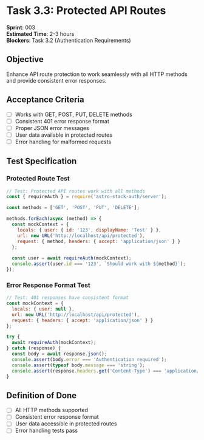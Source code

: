 # Task 3.3: Protected API Routes

**Sprint**: 003  
**Estimated Time**: 2-3 hours  
**Blockers**: Task 3.2 (Authentication Requirements)

## Objective

Enhance API route protection to work seamlessly with all HTTP methods and provide consistent error responses.

## Acceptance Criteria

- [ ] Works with GET, POST, PUT, DELETE methods
- [ ] Consistent 401 error response format
- [ ] Proper JSON error messages
- [ ] User data available in protected routes
- [ ] Error handling for malformed requests

## Test Specification

### Protected Route Test

```javascript
// Test: Protected API routes work with all methods
const { requireAuth } = require('astro-stack-auth/server');

const methods = ['GET', 'POST', 'PUT', 'DELETE'];

methods.forEach(async (method) => {
  const mockContext = {
    locals: { user: { id: '123', displayName: 'Test' } },
    url: new URL('http://localhost/api/protected'),
    request: { method, headers: { accept: 'application/json' } }
  };
  
  const user = await requireAuth(mockContext);
  console.assert(user.id === '123', `Should work with ${method}`);
});
```

### Error Response Format Test

```javascript
// Test: 401 responses have consistent format
const mockContext = {
  locals: { user: null },
  url: new URL('http://localhost/api/protected'),
  request: { headers: { accept: 'application/json' } }
};

try {
  await requireAuth(mockContext);
} catch (response) {
  const body = await response.json();
  console.assert(body.error === 'Authentication required');
  console.assert(typeof body.message === 'string');
  console.assert(response.headers.get('Content-Type') === 'application/json');
}
```

## Definition of Done

- [ ] All HTTP methods supported
- [ ] Consistent error response format
- [ ] User data accessible in protected routes
- [ ] Error handling tests pass